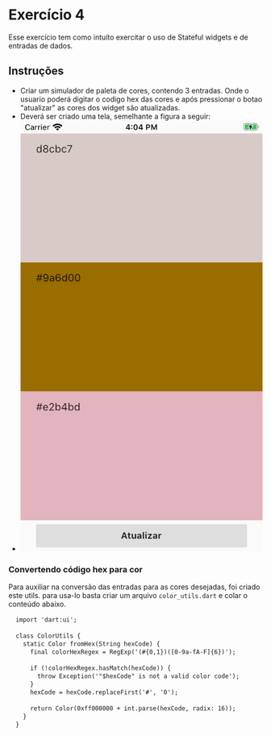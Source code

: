 # Exercício 4

Esse exercício tem como intuíto exercitar o uso de Stateful widgets e de entradas de dados.

## Instruções

- Criar um simulador de paleta de cores, contendo 3 entradas. Onde o usuario poderá digitar o codigo hex das cores e após pressionar o botao "atualizar" as cores dos widget são atualizadas.
- Deverá ser criado uma tela, semelhante a figura a seguir:
- ![alt text](tela-exercicio.png)

### Convertendo código hex para cor

Para auxiliar na conversão das entradas para as cores desejadas, foi criado este utils. para usa-lo basta criar um arquivo `color_utils.dart` e colar o conteúdo abaixo.

```
  import 'dart:ui';

  class ColorUtils {
    static Color fromHex(String hexCode) {
      final colorHexRegex = RegExp('(#{0,1})([0-9a-fA-F]{6})');

      if (!colorHexRegex.hasMatch(hexCode)) {
        throw Exception('"$hexCode" is not a valid color code');
      }
      hexCode = hexCode.replaceFirst('#', '0');

      return Color(0xff000000 + int.parse(hexCode, radix: 16));
    }
  }
```
